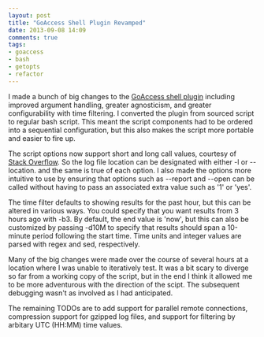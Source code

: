 ```yaml
---
layout: post
title: "GoAccess Shell Plugin Revamped"
date: 2013-09-08 14:09
comments: true
tags: 
- goaccess
- bash
- getopts
- refactor
---
```

I made a bunch of big changes to the [GoAccess shell plugin](https://github.com/nhoag/goaccess-plugin) including improved argument handling, greater agnosticism, and greater configurability with time filtering. I converted the plugin from sourced script to regular bash script. This meant the script components had to be ordered into a sequential configuration, but this also makes the script more portable and easier to fire up.

The script options now support short and long call values, courtesy of [Stack Overflow](http://stackoverflow.com/questions/402377/using-getopts-in-bash-shell-script-to-get-long-and-short-command-line-options). So the log file location can be designated with either -l or --location. and the same is true of each option. I also made the options more intuitive to use by ensuring that options such as --report and --open can be called without having to pass an associated extra value such as '1' or 'yes'.

The time filter defaults to showing results for the past hour, but this can be altered in various ways. You could specify that you want results from 3 hours ago with -b3. By default, the end value is 'now', but this can also be customized by passing -d10M to specify that results should span a 10-minute period following the start time. Time units and integer values are parsed with regex and sed, respectively.

Many of the big changes were made over the course of several hours at a location where I was unable to iteratively test. It was a bit scary to diverge so far from a working copy of the script, but in the end I think it allowed me to be more adventurous with the direction of the scipt. The subsequent debugging wasn't as involved as I had anticipated.

The remaining TODOs are to add support for parallel remote connections, compression support for gzipped log files, and support for filtering by arbitary UTC (HH:MM) time values.
